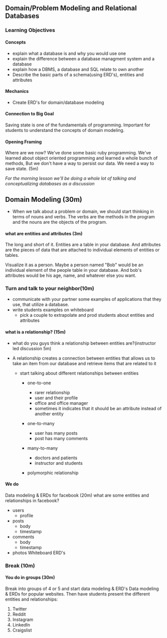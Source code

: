 ## Domain/Problem Modeling and Relational Databases

### Learning Objectives

#### Concepts
- explain what a database is and why you would use one
- explain the difference between a database managment system and a database
- explain how a DBMS, a database and SQL relate to own another
- Describe the basic parts of a schema(using ERD's), entities and attributes

#### Mechanics
- Create ERD's for domain/database modeling

#### Connection to Big Goal
Saving state is one of the fundamentals of programming. Important for students to understand the concepts of domain modeling.

#### Opening Framing
Where are we now? We've done some basic ruby programming. We've learned about object oriented programming and learned a whole bunch of methods, But we don't have a way to persist our data. We need a way to save state. (5m)


*For the morning lesson we'll be doing a whole lot of talking and conceptualizing databases as a discussion*

## Domain Modeling (30m)
- When we talk about a problem or domain, we should start thinking in terms of nouns and verbs. The verbs are the methods in the program and the nouns are the objects of the program.

#### what are entities and attributes (3m)
The long and short of it. Entities are a table in your database. And attributes are the pieces of data that are attached to individual elements of entities or tables.

Visualize it as a person. Maybe a person named "Bob" would be an individual element of the people table in your database. And bob's attributes would be his age, name, and whatever else you want.

### Turn and talk to your neighbor(10m)
- communicate with your partner some examples of applications that they use, that utilize a database.
- write students examples on whiteboard
  - pick a couple to extrapolate and prod students about entities and attributes

#### what is a relationship? (15m)
- what do you guys think a relationship between entities are?(instructor led discussion 5m)
- A relationship creates a connection between entities that allows us to take an item from our database and retrieve items that are related to it

  - start talking about different relationships between entities
    - one-to-one
      - rarer relationship
      - user and their profile
      - office and office manager
      - sometimes it indicates that it should be an attribute instead of another entity

    - one-to-many
      - user has many posts
      - post has many comments
    - many-to-many
      - doctors and patients
      - instructor and students
    - polymorphic relationship

#### We do
Data modeling & ERDs for facebook (20m)
what are some entities and relationships in facebook?
- users
  - profile
- posts
  - body
  - timestamp
- comments
  - body
  - timestamp
- photos
Whiteboard ERD's

### Break (10m)
#### You do in groups (30m)
Break into groups of 4 or 5 and start data modeling & ERD's
Data modeling & ERDs for popular websites. Then have students present the different entities and relationships:
1. Twitter
2. Reddit
3. Instagram
4. LinkedIn
5. Craigslist

